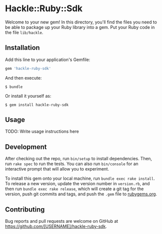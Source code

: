 # Hackle::Ruby::Sdk

Welcome to your new gem! In this directory, you'll find the files you need to be able to package up your Ruby library into a gem. Put your Ruby code in the file `lib/hackle`.

## Installation

Add this line to your application's Gemfile:

```ruby
gem 'hackle-ruby-sdk'
```

And then execute:

    $ bundle

Or install it yourself as:

    $ gem install hackle-ruby-sdk

## Usage

TODO: Write usage instructions here

## Development

After checking out the repo, run `bin/setup` to install dependencies. Then, run `rake spec` to run the tests. You can also run `bin/console` for an interactive prompt that will allow you to experiment.

To install this gem onto your local machine, run `bundle exec rake install`. To release a new version, update the version number in `version.rb`, and then run `bundle exec rake release`, which will create a git tag for the version, push git commits and tags, and push the `.gem` file to [rubygems.org](https://rubygems.org).

## Contributing

Bug reports and pull requests are welcome on GitHub at https://github.com/[USERNAME]/hackle-ruby-sdk.
